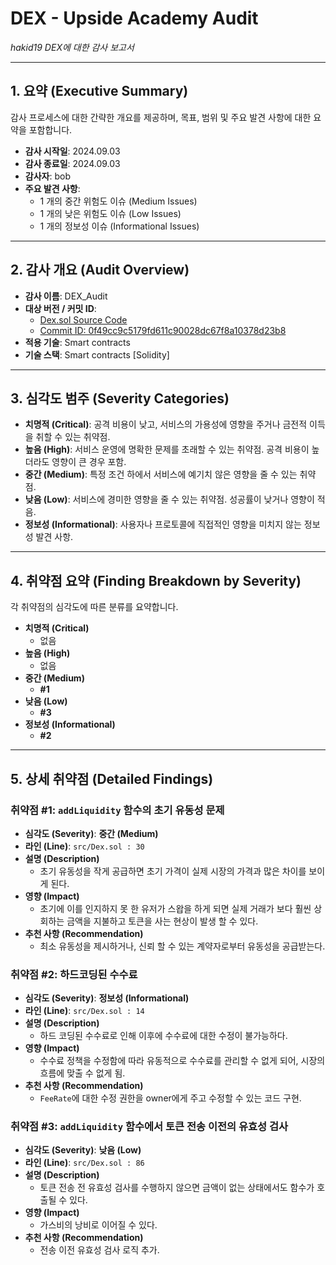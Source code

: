 # DEX - Upside Academy Audit

**hakid19* DEX에 대한 감사 보고서*

---

## 1. 요약 (Executive Summary)

감사 프로세스에 대한 간략한 개요를 제공하며, 목표, 범위 및 주요 발견 사항에 대한 요약을 포함합니다.

- **감사 시작일**: 2024.09.03
- **감사 종료일**: 2024.09.03
- **감사자**: bob
- **주요 발견 사항**:
  - 1 개의 중간 위험도 이슈 (Medium Issues)
  - 1 개의 낮은 위험도 이슈 (Low Issues)
  - 1 개의 정보성 이슈 (Informational Issues)

---

## 2. 감사 개요 (Audit Overview)

- **감사 이름**: DEX_Audit
- **대상 버전 / 커밋 ID**:
  - [Dex.sol Source Code](https://github.com/hakid29/Dex_solidity/blob/main/src/Dex.sol/)
  - [Commit ID: 0f49cc9c5179fd611c90028dc67f8a10378d23b8](https://github.com/hakid29/Dex_solidity/commit/0f49cc9c5179fd611c90028dc67f8a10378d23b8)
- **적용 기술**: Smart contracts
- **기술 스택**: Smart contracts [Solidity]

---

## 3. 심각도 범주 (Severity Categories)

- **치명적 (Critical)**: 공격 비용이 낮고, 서비스의 가용성에 영향을 주거나 금전적 이득을 취할 수 있는 취약점.
- **높음 (High)**: 서비스 운영에 명확한 문제를 초래할 수 있는 취약점. 공격 비용이 높더라도 영향이 큰 경우 포함.
- **중간 (Medium)**: 특정 조건 하에서 서비스에 예기치 않은 영향을 줄 수 있는 취약점.
- **낮음 (Low)**: 서비스에 경미한 영향을 줄 수 있는 취약점. 성공률이 낮거나 영향이 적음.
- **정보성 (Informational)**: 사용자나 프로토콜에 직접적인 영향을 미치지 않는 정보성 발견 사항.

---

## 4. 취약점 요약 (Finding Breakdown by Severity)

각 취약점의 심각도에 따른 분류를 요약합니다.

- **치명적 (Critical)**
  - 없음
- **높음 (High)**
  - 없음
- **중간 (Medium)**
  - **#1**
- **낮음 (Low)**
  - **#3**
- **정보성 (Informational)**
  - **#2**

---

## 5. 상세 취약점 (Detailed Findings)

### **취약점 #1:** `addLiquidity` 함수의 초기 유동성 문제

- **심각도 (Severity)**: **중간 (Medium)**
- **라인 (Line)**: `src/Dex.sol : 30`
- **설명 (Description)**
  - 초기 유동성을 작게 공급하면 초기 가격이 실제 시장의 가격과 많은 차이를 보이게 된다.
- **영향 (Impact)**
  - 초기에 이를 인지하지 못 한 유저가 스왑을 하게 되면 실제 거래가 보다 훨씬 상회하는 금액을 지불하고 토큰을 사는 현상이 발생 할 수 있다.
- **추천 사항 (Recommendation)**
  - 최소 유동성을 제시하거나, 신뢰 할 수 있는 계약자로부터 유동성을 공급받는다.

### **취약점 #2:** 하드코딩된 수수료

- **심각도 (Severity)**: **정보성 (Informational)**
- **라인 (Line)**: `src/Dex.sol : 14`
- **설명 (Description)**
  - 하드 코딩된 수수료로 인해 이후에 수수료에 대한 수정이 불가능하다.
- **영향 (Impact)**
  - 수수료 정책을 수정함에 따라 유동적으로 수수료를 관리할 수 없게 되어, 시장의 흐름에 맞출 수 없게 됨.
- **추천 사항 (Recommendation)**
  - `FeeRate`에 대한 수정 권한을 owner에게 주고 수정할 수 있는 코드 구현.

### **취약점 #3:** `addLiquidity` 함수에서 토큰 전송 이전의 유효성 검사

- **심각도 (Severity)**: **낮음 (Low)**
- **라인 (Line)**: `src/Dex.sol : 86`
- **설명 (Description)**
  - 토큰 전송 전 유효성 검사를 수행하지 않으면 금액이 없는 상태에서도 함수가 호출될 수 있다.
- **영향 (Impact)**
  - 가스비의 낭비로 이어질 수 있다.
- **추천 사항 (Recommendation)**
  - 전송 이전 유효성 검사 로직 추가.
